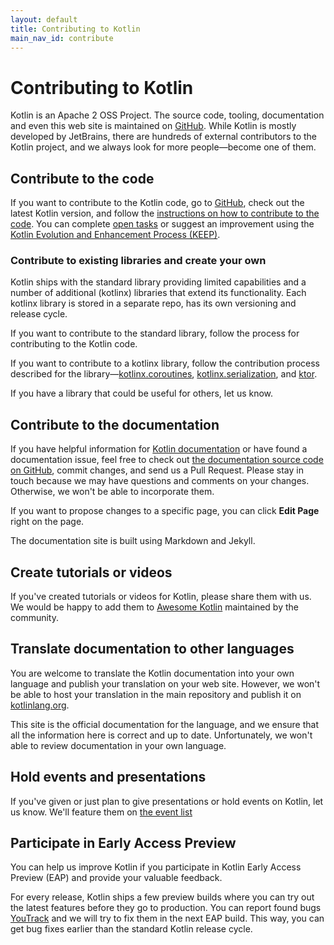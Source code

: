 ```yaml
---
layout: default
title: Contributing to Kotlin
main_nav_id: contribute
---
```


# Contributing to Kotlin

Kotlin is an Apache 2 OSS Project. The source code, tooling, documentation and even this web site is maintained on [GitHub](https://github.com/jetbrains/kotlin). While Kotlin is mostly developed by JetBrains, there are hundreds of external contributors to the Kotlin project, and we always look for more people&mdash;become one of them. 

## Contribute to the code

If you want to contribute to the Kotlin code, go to [GitHub](https://github.com/jetbrains/kotlin), check out the latest Kotlin version,
 and follow the [instructions on how to contribute to the code](https://github.com/JetBrains/kotlin/blob/master/docs/contributing.md).
You can complete [open tasks](https://youtrack.jetbrains.com/issues/KT?q=tag:%20%7BUp%20For%20Grabs%7D%20and%20State:%20Open) or suggest an improvement using the [Kotlin Evolution and Enhancement Process (KEEP)](https://github.com/Kotlin/KEEP).

### Contribute to existing libraries and create your own

Kotlin ships with the standard library providing limited capabilities and a number of additional (kotlinx) libraries that extend its functionality. 
Each kotlinx library is stored in a separate repo, has its own versioning and release cycle. 

If you want to contribute to the standard library, follow the process for contributing to the Kotlin code.

If you want to contribute to a kotlinx library, follow the contribution process described for the library&mdash;[kotlinx.coroutines](https://github.com/Kotlin/kotlinx.coroutines),
 [kotlinx.serialization](https://github.com/Kotlin/kotlinx.serialization/blob/master/CONTRIBUTING.md), and  [ktor](https://github.com/ktorio/ktor/blob/master/CONTRIBUTING.md).


If you have a library that could be useful for others, let us know.

## Contribute to the documentation

If you have helpful information for [Kotlin documentation](https://kotlinlang.org/docs/reference/) or have found a documentation issue, feel free to check out [the documentation source code on GitHub](https://github.com/jetbrains/kotlin-web-site),
commit changes, and send us a Pull Request. Please stay in touch because we may have questions and comments on your changes. Otherwise, we won't be able to incorporate them. 

If you want to propose changes to a specific page, you can click **Edit Page** right on the page.
  
The documentation site is built using Markdown and Jekyll. 

## Create tutorials or videos

If you've created tutorials or videos for Kotlin, please share them with us. We would be happy to add them to [Awesome Kotlin](https://kotlin.link/) maintained by the community.

## Translate documentation to other languages

You are welcome to translate the Kotlin documentation into your own language and publish your translation on your web site.
However, we won't be able to host your translation in the main repository and publish it on [kotlinlang.org](https://kotlinlang.org/docs/reference/).

This site is the official documentation for the language, and we ensure that all the information here
is correct and up to date. Unfortunately, we won't able to review documentation in your own language. 

## Hold events and presentations

If you've given or just plan to give presentations or hold events on Kotlin, let us know. We'll feature them on [the event list](http://kotlinlang.org/docs/events.html)

## Participate in Early Access Preview

You can help us improve Kotlin if you participate in Kotlin Early Access Preview (EAP) and provide your valuable feedback.
 
For every release, Kotlin ships a few preview builds where you can try out the latest features before they go to production. You can report found bugs [YouTrack](https://kotl.in/issue) 
and we will try to fix them in the next EAP build. This way, you can get bug fixes earlier than the standard Kotlin release cycle.
 
